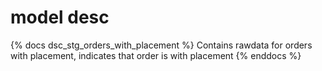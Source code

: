 # model desc

{% docs dsc_stg_orders_with_placement %}
Contains rawdata for orders with placement, indicates that order is with placement
{% enddocs %}
